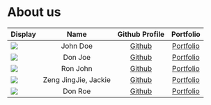 # About us

Display |         Name         |             Github Profile             | Portfolio 
--------|:--------------------:|:--------------------------------------:|:---------:
![](https://via.placeholder.com/100.png?text=Photo) |       John Doe       |     [Github](https://github.com/)      | [Portfolio](docs/team/johndoe.md)
![](https://via.placeholder.com/100.png?text=Photo) |       Don Joe        |     [Github](https://github.com/)      | [Portfolio](docs/team/johndoe.md)
![](https://via.placeholder.com/100.png?text=Photo) |       Ron John       |     [Github](https://github.com/)      | [Portfolio](docs/team/johndoe.md)
![](https://via.placeholder.com/100.png?text=Photo) | Zeng JingJie, Jackie | [Github](https://github.com/Jjzeng123) | [Portfolio](docs/team/jackie.md)
![](https://via.placeholder.com/100.png?text=Photo) |       Don Roe        |     [Github](https://github.com/)      | [Portfolio](docs/team/johndoe.md)
